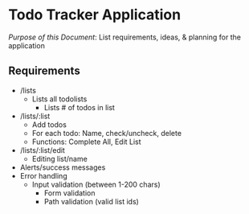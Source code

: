 # Todo Tracker Application

_Purpose of this Document_: List requirements, ideas, & planning for the application

## Requirements

- /lists
  - Lists all todolists
    - Lists # of todos in list
- /lists/:list
  - Add todos
  - For each todo: Name, check/uncheck, delete
  - Functions: Complete All, Edit List
- /lists/:list/edit
  - Editing list/name
- Alerts/success messages
- Error handling
  - Input validation (between 1-200 chars)
    - Form validation
    - Path validation (valid list ids)

